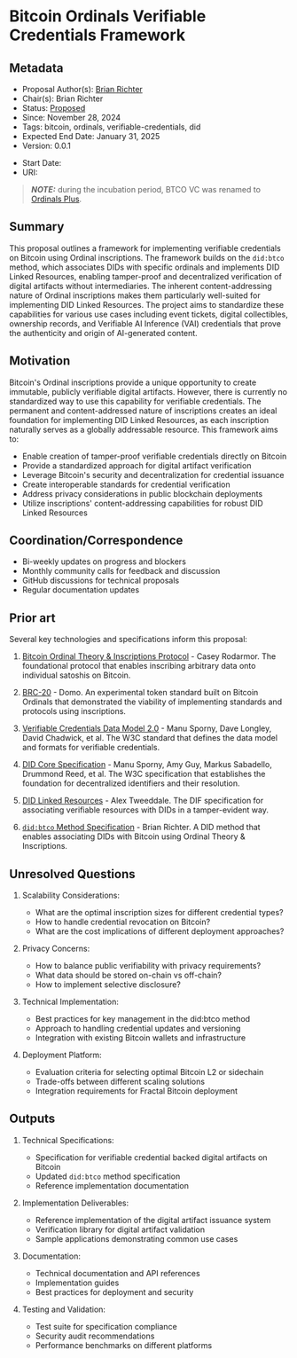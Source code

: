# Bitcoin Ordinals Verifiable Credentials Framework

## Metadata
- Proposal Author(s): [Brian Richter](https://github.com/brianorwhatever)
- Chair(s): Brian Richter
- Status: [Proposed]()
- Since: November 28, 2024
- Tags: bitcoin, ordinals, verifiable-credentials, did
- Expected End Date: January 31, 2025
- Version: 0.0.1

[//]: # (Do not fill out below. To be filled out by chairs post-approval)
- Start Date: <date>
- URI: <uri>

> **_NOTE:_**  during the incubation period, BTCO VC was renamed to [Ordinals Plus](https://ordinals.plus).

## Summary

This proposal outlines a framework for implementing verifiable credentials on Bitcoin using Ordinal inscriptions. The framework builds on the `did:btco` method, which associates DIDs with specific ordinals and implements DID Linked Resources, enabling tamper-proof and decentralized verification of digital artifacts without intermediaries. The inherent content-addressing nature of Ordinal inscriptions makes them particularly well-suited for implementing DID Linked Resources. The project aims to standardize these capabilities for various use cases including event tickets, digital collectibles, ownership records, and Verifiable AI Inference (VAI) credentials that prove the authenticity and origin of AI-generated content.

## Motivation

Bitcoin's Ordinal inscriptions provide a unique opportunity to create immutable, publicly verifiable digital artifacts. However, there is currently no standardized way to use this capability for verifiable credentials. The permanent and content-addressed nature of inscriptions creates an ideal foundation for implementing DID Linked Resources, as each inscription naturally serves as a globally addressable resource. This framework aims to:

- Enable creation of tamper-proof verifiable credentials directly on Bitcoin
- Provide a standardized approach for digital artifact verification
- Leverage Bitcoin's security and decentralization for credential issuance
- Create interoperable standards for credential verification
- Address privacy considerations in public blockchain deployments
- Utilize inscriptions' content-addressing capabilities for robust DID Linked Resources

## Coordination/Correspondence

- Bi-weekly updates on progress and blockers
- Monthly community calls for feedback and discussion
- GitHub discussions for technical proposals
- Regular documentation updates

## Prior art

Several key technologies and specifications inform this proposal:

1. [Bitcoin Ordinal Theory & Inscriptions Protocol](https://docs.ordinals.com/) - Casey Rodarmor. The foundational protocol that enables inscribing arbitrary data onto individual satoshis on Bitcoin.

2. [BRC-20](https://domo-2.gitbook.io/brc-20-experiment/) - Domo. An experimental token standard built on Bitcoin Ordinals that demonstrated the viability of implementing standards and protocols using inscriptions.

3. [Verifiable Credentials Data Model 2.0](https://www.w3.org/TR/vc-data-model-2.0/) - Manu Sporny, Dave Longley, David Chadwick, et al. The W3C standard that defines the data model and formats for verifiable credentials.

4. [DID Core Specification](https://www.w3.org/TR/did-core/) - Manu Sporny, Amy Guy, Markus Sabadello, Drummond Reed, et al. The W3C specification that establishes the foundation for decentralized identifiers and their resolution.

5. [DID Linked Resources](https://w3c-ccg.github.io/did-linked-resources/) - Alex Tweeddale. The DIF specification for associating verifiable resources with DIDs in a tamper-evident way.

6. [`did:btco` Method Specification](https://github.com/ordinalsreserve/did-btco) - Brian Richter. A DID method that enables associating DIDs with Bitcoin using Ordinal Theory & Inscriptions.

## Unresolved Questions

1. Scalability Considerations:
   - What are the optimal inscription sizes for different credential types?
   - How to handle credential revocation on Bitcoin?
   - What are the cost implications of different deployment approaches?

2. Privacy Concerns:
   - How to balance public verifiability with privacy requirements?
   - What data should be stored on-chain vs off-chain?
   - How to implement selective disclosure?

3. Technical Implementation:
   - Best practices for key management in the did:btco method
   - Approach to handling credential updates and versioning
   - Integration with existing Bitcoin wallets and infrastructure

4. Deployment Platform:
   - Evaluation criteria for selecting optimal Bitcoin L2 or sidechain
   - Trade-offs between different scaling solutions
   - Integration requirements for Fractal Bitcoin deployment

## Outputs

1. Technical Specifications:
   - Specification for verifiable credential backed digital artifacts on Bitcoin
   - Updated `did:btco` method specification
   - Reference implementation documentation

2. Implementation Deliverables:
   - Reference implementation of the digital artifact issuance system
   - Verification library for digital artifact validation
   - Sample applications demonstrating common use cases

3. Documentation:
   - Technical documentation and API references
   - Implementation guides
   - Best practices for deployment and security

4. Testing and Validation:
   - Test suite for specification compliance
   - Security audit recommendations
   - Performance benchmarks on different platforms 